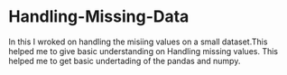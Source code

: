 # Handling-Missing-Data
In this I wroked on handling the misiing values on a small dataset.This helped me to give basic understanding on Handling missing values.
This helped me to get basic undertading of the pandas and numpy.
